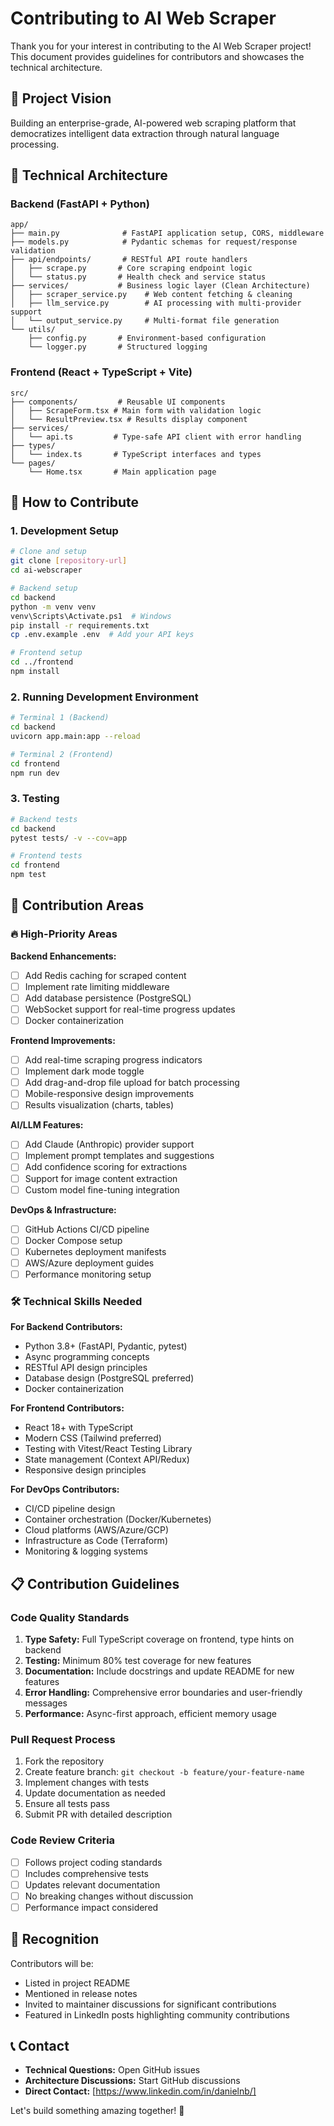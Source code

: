 # Contributing to AI Web Scraper

Thank you for your interest in contributing to the AI Web Scraper project! This document provides guidelines for contributors and showcases the technical architecture.

## 🎯 Project Vision

Building an enterprise-grade, AI-powered web scraping platform that democratizes intelligent data extraction through natural language processing.

## 🔧 Technical Architecture

### Backend (FastAPI + Python)
```
app/
├── main.py              # FastAPI application setup, CORS, middleware
├── models.py            # Pydantic schemas for request/response validation
├── api/endpoints/       # RESTful API route handlers
│   ├── scrape.py       # Core scraping endpoint logic
│   └── status.py       # Health check and service status
├── services/           # Business logic layer (Clean Architecture)
│   ├── scraper_service.py    # Web content fetching & cleaning
│   ├── llm_service.py        # AI processing with multi-provider support
│   └── output_service.py     # Multi-format file generation
└── utils/
    ├── config.py       # Environment-based configuration
    └── logger.py       # Structured logging
```

### Frontend (React + TypeScript + Vite)
```
src/
├── components/         # Reusable UI components
│   ├── ScrapeForm.tsx # Main form with validation logic
│   └── ResultPreview.tsx # Results display component
├── services/
│   └── api.ts         # Type-safe API client with error handling
├── types/
│   └── index.ts       # TypeScript interfaces and types
└── pages/
    └── Home.tsx       # Main application page
```

## 🚀 How to Contribute

### 1. Development Setup

```bash
# Clone and setup
git clone [repository-url]
cd ai-webscraper

# Backend setup
cd backend
python -m venv venv
venv\Scripts\Activate.ps1  # Windows
pip install -r requirements.txt
cp .env.example .env  # Add your API keys

# Frontend setup  
cd ../frontend
npm install
```

### 2. Running Development Environment

```bash
# Terminal 1 (Backend)
cd backend
uvicorn app.main:app --reload

# Terminal 2 (Frontend)
cd frontend
npm run dev
```

### 3. Testing

```bash
# Backend tests
cd backend
pytest tests/ -v --cov=app

# Frontend tests
cd frontend
npm test
```

## 🎯 Contribution Areas

### 🔥 High-Priority Areas

**Backend Enhancements:**
- [ ] Add Redis caching for scraped content
- [ ] Implement rate limiting middleware
- [ ] Add database persistence (PostgreSQL)
- [ ] WebSocket support for real-time progress updates
- [ ] Docker containerization

**Frontend Improvements:**
- [ ] Add real-time scraping progress indicators
- [ ] Implement dark mode toggle
- [ ] Add drag-and-drop file upload for batch processing
- [ ] Mobile-responsive design improvements
- [ ] Results visualization (charts, tables)

**AI/LLM Features:**
- [ ] Add Claude (Anthropic) provider support
- [ ] Implement prompt templates and suggestions
- [ ] Add confidence scoring for extractions
- [ ] Support for image content extraction
- [ ] Custom model fine-tuning integration

**DevOps & Infrastructure:**
- [ ] GitHub Actions CI/CD pipeline
- [ ] Docker Compose setup
- [ ] Kubernetes deployment manifests
- [ ] AWS/Azure deployment guides
- [ ] Performance monitoring setup

### 🛠️ Technical Skills Needed

**For Backend Contributors:**
- Python 3.8+ (FastAPI, Pydantic, pytest)
- Async programming concepts
- RESTful API design principles
- Database design (PostgreSQL preferred)
- Docker containerization

**For Frontend Contributors:**
- React 18+ with TypeScript
- Modern CSS (Tailwind preferred)
- Testing with Vitest/React Testing Library
- State management (Context API/Redux)
- Responsive design principles

**For DevOps Contributors:**
- CI/CD pipeline design
- Container orchestration (Docker/Kubernetes)
- Cloud platforms (AWS/Azure/GCP)
- Infrastructure as Code (Terraform)
- Monitoring & logging systems

## 📋 Contribution Guidelines

### Code Quality Standards

1. **Type Safety:** Full TypeScript coverage on frontend, type hints on backend
2. **Testing:** Minimum 80% test coverage for new features
3. **Documentation:** Include docstrings and update README for new features
4. **Error Handling:** Comprehensive error boundaries and user-friendly messages
5. **Performance:** Async-first approach, efficient memory usage

### Pull Request Process

1. Fork the repository
2. Create feature branch: `git checkout -b feature/your-feature-name`
3. Implement changes with tests
4. Update documentation as needed
5. Ensure all tests pass
6. Submit PR with detailed description

### Code Review Criteria

- [ ] Follows project coding standards
- [ ] Includes comprehensive tests
- [ ] Updates relevant documentation
- [ ] No breaking changes without discussion
- [ ] Performance impact considered

## 🌟 Recognition

Contributors will be:
- Listed in project README
- Mentioned in release notes
- Invited to maintainer discussions for significant contributions
- Featured in LinkedIn posts highlighting community contributions

## 📞 Contact

- **Technical Questions:** Open GitHub issues
- **Architecture Discussions:** Start GitHub discussions  
- **Direct Contact:** [https://www.linkedin.com/in/danielnb/]

Let's build something amazing together! 🚀
